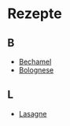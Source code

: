 # Rezepte

## B
* [Bechamel](recipes/bechamel.md)
* [Bolognese](recipes/bolognese.md)

## L
* [Lasagne](recipes/lasagne.md)
